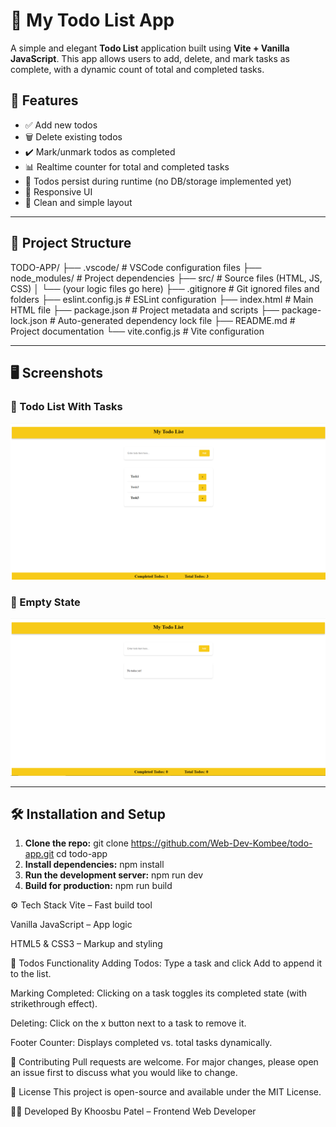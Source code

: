 # 📝 My Todo List App

A simple and elegant **Todo List** application built using **Vite + Vanilla JavaScript**. This app allows users to add, delete, and mark tasks as complete, with a dynamic count of total and completed tasks.

## 🚀 Features

- ✅ Add new todos
- 🗑️ Delete existing todos
- ✔️ Mark/unmark todos as completed
- 📊 Realtime counter for total and completed tasks
- 💾 Todos persist during runtime (no DB/storage implemented yet)
- 📱 Responsive UI
- 🎨 Clean and simple layout

---

## 📂 Project Structure

TODO-APP/
├── .vscode/ # VSCode configuration files
├── node_modules/ # Project dependencies
├── src/ # Source files (HTML, JS, CSS)
│ └── (your logic files go here)
├── .gitignore # Git ignored files and folders
├── eslint.config.js # ESLint configuration
├── index.html # Main HTML file
├── package.json # Project metadata and scripts
├── package-lock.json # Auto-generated dependency lock file
├── README.md # Project documentation
└── vite.config.js # Vite configuration



---

## 🖥️ Screenshots

### 📌 Todo List With Tasks
![Tasks](./public/assets/tasks.png)

### 📌 Empty State
![Empty Tasks](./public//assets/empty-tasks.png)

---

## 🛠️ Installation and Setup

1. **Clone the repo:**
   git clone https://github.com/Web-Dev-Kombee/todo-app.git
   cd todo-app
2. **Install dependencies:**
    npm install
3. **Run the development server:**
    npm run dev
4. **Build for production:**
    npm run build

⚙️ Tech Stack
Vite – Fast build tool

Vanilla JavaScript – App logic

HTML5 & CSS3 – Markup and styling

📌 Todos Functionality
Adding Todos: Type a task and click Add to append it to the list.

Marking Completed: Clicking on a task toggles its completed state (with strikethrough effect).

Deleting: Click on the x button next to a task to remove it.

Footer Counter: Displays completed vs. total tasks dynamically.

🤝 Contributing
Pull requests are welcome. For major changes, please open an issue first to discuss what you would like to change.

📄 License
This project is open-source and available under the MIT License.

👩‍💻 Developed By
Khoosbu Patel – Frontend Web Developer
